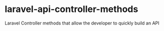 # laravel-api-controller-methods
Laravel Controller methods that allow the developer to quickly build an API